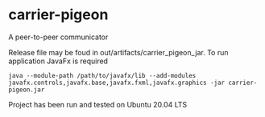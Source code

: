 # carrier-pigeon
A peer-to-peer communicator 

Release file may be foud in out/artifacts/carrier_pigeon_jar. To run application JavaFx is required
```
java --module-path /path/to/javafx/lib --add-modules javafx.controls,javafx.base,javafx.fxml,javafx.graphics -jar carrier-pigeon.jar
```

Project has been run and tested on Ubuntu 20.04 LTS